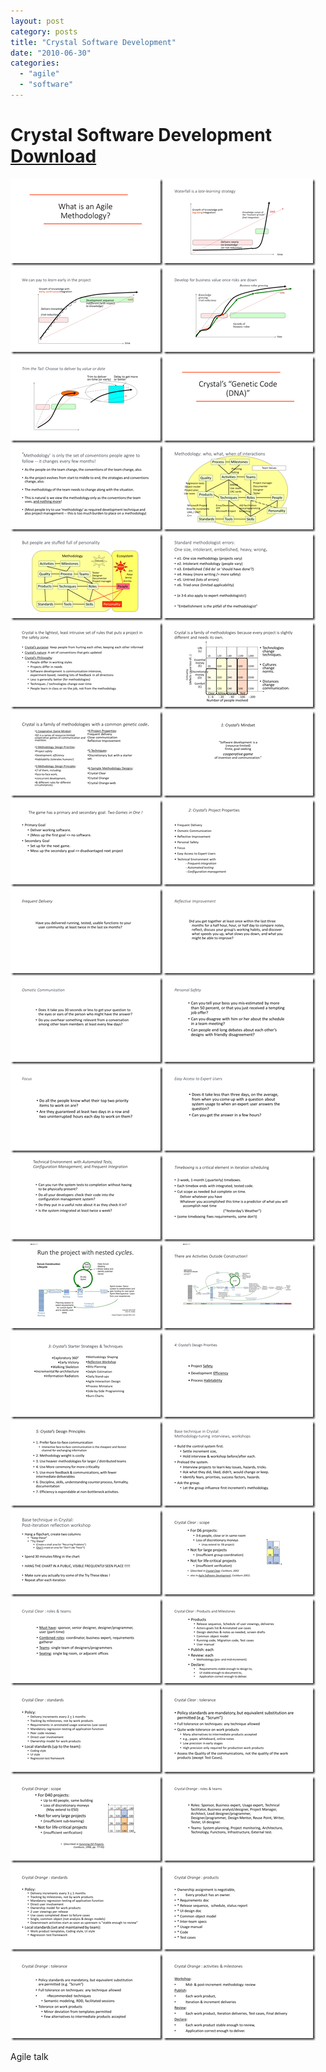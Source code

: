 ```yaml
---
layout: post
category: posts
title: "Crystal Software Development"
date: "2010-06-30"
categories: 
  - "agile"
  - "software"
---
```


# Crystal Software Development [Download](/wp-content/uploads/2010/06/Crystal.pptx)

[![Slide1](images/Slide1_thumb.png "Slide1")](/wp-content/uploads/2018/08/Slide1.png)[![Slide2](images/Slide2_thumb.png "Slide2")](/wp-content/uploads/2018/08/Slide2.png)[![Slide3](images/Slide3_thumb.png "Slide3")](/wp-content/uploads/2018/08/Slide3.png)[![Slide4](images/Slide4_thumb.png "Slide4")](/wp-content/uploads/2018/08/Slide4.png)[![Slide5](images/Slide5_thumb.png "Slide5")](/wp-content/uploads/2018/08/Slide5.png)[![Slide6](images/Slide6_thumb.png "Slide6")](/wp-content/uploads/2018/08/Slide6.png)[![Slide7](images/Slide7_thumb.png "Slide7")](/wp-content/uploads/2018/08/Slide7.png)[![Slide8](images/Slide8_thumb.png "Slide8")](/wp-content/uploads/2018/08/Slide8.png)[![Slide9](images/Slide9_thumb.png "Slide9")](/wp-content/uploads/2018/08/Slide9.png)[![Slide10](images/Slide10_thumb.png "Slide10")](/wp-content/uploads/2018/08/Slide10.png)[![Slide11](images/Slide11_thumb.png "Slide11")](/wp-content/uploads/2018/08/Slide11.png)[![Slide12](images/Slide12_thumb.png "Slide12")](/wp-content/uploads/2018/08/Slide12.png)[![Slide13](images/Slide13_thumb.png "Slide13")](/wp-content/uploads/2018/08/Slide13.png)[![Slide14](images/Slide14_thumb.png "Slide14")](/wp-content/uploads/2018/08/Slide14.png)[![Slide15](images/Slide15_thumb.png "Slide15")](/wp-content/uploads/2018/08/Slide15.png)[![Slide16](images/Slide16_thumb.png "Slide16")](/wp-content/uploads/2018/08/Slide16.png)[![Slide17](images/Slide17_thumb.png "Slide17")](/wp-content/uploads/2018/08/Slide17.png)[![Slide18](images/Slide18_thumb.png "Slide18")](/wp-content/uploads/2018/08/Slide18.png)[![Slide19](images/Slide19_thumb.png "Slide19")](/wp-content/uploads/2018/08/Slide19.png)[![Slide20](images/Slide20_thumb.png "Slide20")](/wp-content/uploads/2018/08/Slide20.png)[![Slide21](images/Slide21_thumb.png "Slide21")](/wp-content/uploads/2018/08/Slide21.png)[![Slide22](images/Slide22_thumb.png "Slide22")](/wp-content/uploads/2018/08/Slide22.png)[![Slide23](images/Slide23_thumb.png "Slide23")](/wp-content/uploads/2018/08/Slide23.png)[![Slide24](images/Slide24_thumb.png "Slide24")](/wp-content/uploads/2018/08/Slide24.png)[![Slide25](images/Slide25_thumb.png "Slide25")](/wp-content/uploads/2018/08/Slide25.png)[![Slide26](images/Slide26_thumb.png "Slide26")](/wp-content/uploads/2018/08/Slide26.png)[![Slide27](images/Slide27_thumb.png "Slide27")](/wp-content/uploads/2018/08/Slide27.png)[![Slide28](images/Slide28_thumb.png "Slide28")](/wp-content/uploads/2018/08/Slide28.png)[![Slide29](images/Slide29_thumb.png "Slide29")](/wp-content/uploads/2018/08/Slide29.png)[![Slide30](images/Slide30_thumb.png "Slide30")](/wp-content/uploads/2018/08/Slide30.png)[![Slide31](images/Slide31_thumb.png "Slide31")](/wp-content/uploads/2018/08/Slide31.png)[![Slide32](images/Slide32_thumb.png "Slide32")](/wp-content/uploads/2018/08/Slide32.png)[![Slide33](images/Slide33_thumb.png "Slide33")](/wp-content/uploads/2018/08/Slide33.png)[![Slide34](images/Slide34_thumb.png "Slide34")](/wp-content/uploads/2018/08/Slide34.png)[![Slide35](images/Slide35_thumb.png "Slide35")](/wp-content/uploads/2018/08/Slide35.png)[![Slide36](images/Slide36_thumb.png "Slide36")](/wp-content/uploads/2018/08/Slide36.png)[![Slide37](images/Slide37_thumb.png "Slide37")](/wp-content/uploads/2018/08/Slide37.png)[![Slide38](images/Slide38_thumb.png "Slide38")](/wp-content/uploads/2018/08/Slide38.png)[![Slide39](images/Slide39_thumb.png "Slide39")](/wp-content/uploads/2018/08/Slide39.png)[![Slide40](images/Slide40_thumb.png "Slide40")](/wp-content/uploads/2018/08/Slide40.png)[![Slide41](images/Slide41_thumb.png "Slide41")](/wp-content/uploads/2018/08/Slide41.png)[![Slide42](images/Slide42_thumb.png "Slide42")](/wp-content/uploads/2018/08/Slide42.png)

Agile talk
